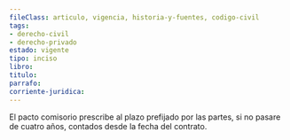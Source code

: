 ```yaml
---
fileClass: articulo, vigencia, historia-y-fuentes, codigo-civil
tags:
- derecho-civil
- derecho-privado
estado: vigente
tipo: inciso
libro:
titulo:
parrafo:
corriente-juridica:
---
```

El pacto comisorio prescribe al plazo prefijado por las partes, si no pasare de cuatro años, contados desde la fecha del contrato.